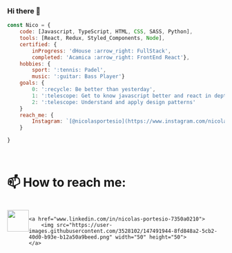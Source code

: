 ### Hi there 👋

<!--
**nicolasport/nicolasport** is a ✨ _special_ ✨ repository because its `README.md` (this file) appears on your GitHub profile.

Here are some ideas to get you started:

- 🔭 I’m currently working on ...
- 🌱 I’m currently learning ...
- 👯 I’m looking to collaborate on ...
- 🤔 I’m looking for help with ...
- 💬 Ask me about ...
- 📫 How to reach me: ...
- 😄 Pronouns: ...
- ⚡ Fun fact: ...
-->

```javascript
const Nico = {
    code: [Javascript, TypeScript, HTML, CSS, SASS, Python],
    tools: [React, Redux, Styled_Components, Node],
    certified: {
        inProgress: 'dHouse :arrow_right: FullStack',
        completed: 'Acamica :arrow_right: FrontEnd React'},
    hobbies: {
        sport: ':tennis: Padel',
        music: ':guitar: Bass Player'}
    goals: {
        0: ':recycle: Be better than yesterday',
        1: ':telescope: Get to know javascript better and react in depth',
        2: ':telescope: Understand and apply design patterns'
    }
    reach_me: {
        Instagram: `[@nicolasportesio](https://www.instagram.com/nicolasportesio/)`
    }

}
```
<br>
<h1>
    📫 How to reach me:
</h1>
<br>
<div style="display:flex">
    <a href="www.instagram.com/nicolasportesio">
        <img src="https://user-images.githubusercontent.com/3528102/147491839-94bf92cb-0195-4c2a-9850-06569bee4178.png" width="50" height="50">
    </a>

    <a href="www.linkedin.com/in/nicolas-portesio-7350a0210">
        <img src="https://user-images.githubusercontent.com/3528102/147491944-8fd848a2-5cb2-40d0-b93e-b12a50a9beed.png" width="50" height="50">
    </a>
</div>


